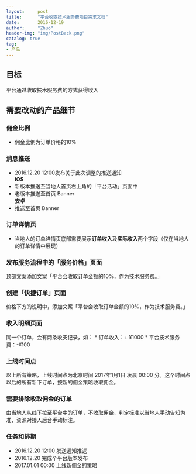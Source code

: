 ```yaml
---
layout:     post
title:      "平台收取技术服务费项目需求文档"
date:       2016-12-19
author:     "Zhuo"
header-img: "img/PostBack.png"
catalog: true
tag:
- 产品
---
```


## 目标    
平台通过收取技术服务费的方式获得收入

## 需要改动的产品细节  
### 佣金比例  
- 佣金比例为订单价格的10%  

### 消息推送
* 2016.12.20 12:00发布关于此次调整的推送通知  
**iOS**  
* 	新版本推送至当地人首页右上角的「平台活动」页面中
* 老版本推送至首页 Banner  
**安卓**
* 推送至首页 Banner

### 订单详情页
- 当地人的订单详情页底部需要展示**订单收入**及**实际收入**两个字段（仅在当地人的订单详情中展现）  

### 发布服务流程中的「服务价格」页面  
顶部文案添加文案「平台会收取订单金额的10%，作为技术服务费。」  

### 创建「快捷订单」页面  
价格下方的说明中，添加文案「平台会收取订单金额的10%，作为技术服务费。」  

### 收入明细页面  
同一个订单，会有两条收支记录，如：
	* 订单收入：+ ¥1000
	* 平台技术服务费：-¥100  

### 上线时间点
以上所有策略，上线时间点为北京时间 2017年1月1日 凌晨 00:00 分。这个时间点以后的所有新下订单，按新的佣金策略收取佣金。

### 需要排除收取佣金的订单  
由当地人从线下拉至平台中的订单，不收取佣金，判定标准以当地人手动告知为准，资源对接人后台手动标注。

### 任务和排期
* 2016.12.20 12:00 发送通知推送
* 2016.12.20 完成个平台版本发布
* 2017.01.01 00:00 上线新佣金的策略